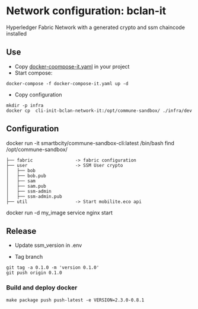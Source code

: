 # Network configuration: bclan-it

Hyperledger Fabric Network with a generated crypto and ssm chaincode installed

## Use
 * Copy [docker-coompose-it.yaml](docker-compose-it-simple.yaml) in your project
 * Start compose:
```
docker-compose -f docker-compose-it.yaml up -d
```
 * Copy configuration
```
mkdir -p infra
docker cp  cli-init-bclan-network-it:/opt/commune-sandbox/ ./infra/dev
```


## Configuration

docker run -it smartbcity/commune-sandbox-cli:latest /bin/bash
find /opt/commune-sandbox/
```
├── fabric                -> fabric configuration
├── user                  -> SSM User crypto
│   ├── bob
│   ├── bob.pub
│   ├── sam
│   ├── sam.pub
│   ├── ssm-admin
│   ├── ssm-admin.pub
├── util                  -> Start mobilite.eco api    
```

docker run -d  my_image service nginx start

## Release
 * Update ssm_version in .env

 * Tag branch
 ```
git tag -a 0.1.0 -m 'version 0.1.0'
git push origin 0.1.0
```


### Build and deploy docker
```
make package push push-latest -e VERSION=2.3.0-0.8.1
```
